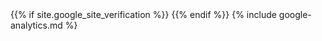 <head>
    <link rel="canonical" href="{{ site.url }}">
    <link rel="preload" as="font" href="{{ site.url }}/assets/woff2/noto-sans-jp-v24-japanese-300.woff2" crossorigin>
    <link rel="preload" as="font" href="{{ site.url }}/assets/woff2/noto-serif-jp-v7-japanese-300.woff2" crossorigin>
    <link rel="preload" as="font" href="{{ site.url }}/assets/woff2/roboto-v20-latin-300.woff2" crossorigin>
    <link rel="preload" as="font" href="{{ site.url }}/assets/woff2/ubuntu-v14-latin-300.woff2" crossorigin>
    <title>{% if page.title %}{{ page.title }} | {% endif %}{{ site.title }}{% if page.title %}{% else %} | {{ site.tagline }}{% endif %}</title>
    <meta name="description" content="{% if page.excerpt %}{{ page.excerpt | strip_html | strip_newlines | truncate: 160 }}{% else %}{{ site.description }}{% endif %}">
    <meta charset="UTF-8">
    <meta name="viewport" content="width=device-width, initial-scale=1.0">
    <meta http-equiv="X-UA-Compatible" content="ie=edge">
    {{% if site.google_site_verification %}}
    <meta name="google-site-verification" content="{{ site.google_site_verification }}">
    {{% endif %}}
    <meta name="keywords" content="{{ site.keywords }}">
    <meta property="fb:app_id" content="{{ site.app_id }}">
    <!-- dns prefetch -->
    <link rel="dns-prefetch" href="//typesquare.com/">
    <link rel="dns-prefetch" href="//www.kikuzukikai.org/">
    <!-- favicon -->
    <link rel="icon" href="{{ '/favicon.ico' | relative_url }}">
    <!-- rss -->
    <link rel="alternate" type="application/rss+xml" title="{{ site.title | escape }}" href="{{ '/feed.xml' | relative_url }}">
    <!-- css -->
    <style>
    .logo {
        font-family: HanaBotan-DB;
    }
    </style>
    <!-- js -->
    {% include google-analytics.md %}
    <script src="//typesquare.com/3/tsst/script/ja/typesquare.js?5ccd4bc22e0841d784d862ecac1e02ec" charset="utf-8" defer></script>
</head>
